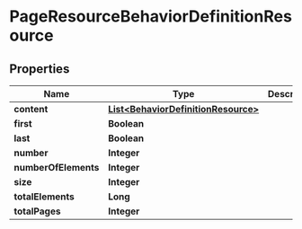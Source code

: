 
# PageResourceBehaviorDefinitionResource

## Properties
Name | Type | Description | Notes
------------ | ------------- | ------------- | -------------
**content** | [**List&lt;BehaviorDefinitionResource&gt;**](BehaviorDefinitionResource.md) |  |  [optional]
**first** | **Boolean** |  |  [optional]
**last** | **Boolean** |  |  [optional]
**number** | **Integer** |  |  [optional]
**numberOfElements** | **Integer** |  |  [optional]
**size** | **Integer** |  |  [optional]
**totalElements** | **Long** |  |  [optional]
**totalPages** | **Integer** |  |  [optional]



